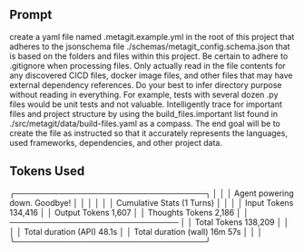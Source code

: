 ## Prompt

create a yaml file named .metagit.example.yml in the root of this project that adheres to the jsonschema file
./schemas/metagit_config.schema.json that is based on the folders and files within this project. Be certain to adhere to
.gitignore when processing files. Only actually read in the file contents for any discovered CICD files, docker image files,
and other files that may have external dependency references. Do your best to infer directory purpose without reading in
everything. For example, tests with several dozen .py files would be unit tests and not valuable. Intelligently trace for
important files and project structure by using the build_files.important list found in ./src/metagit/data/build-files.yaml
as a compass. The end goal will be to create the file as instructed so that it accurately represents the languages, used
frameworks, dependencies, and other project data.

## Tokens Used

╭──────────────────────────────────╮
│                                  │
│  Agent powering down. Goodbye!   │
│                                  │
│                                  │
│  Cumulative Stats (1 Turns)      │
│                                  │
│  Input Tokens           134,416  │
│  Output Tokens            1,607  │
│  Thoughts Tokens          2,186  │
│  ──────────────────────────────  │
│  Total Tokens           138,209  │
│                                  │
│  Total duration (API)     48.1s  │
│  Total duration (wall)  16m 57s  │
│                                  │
╰──────────────────────────────────╯